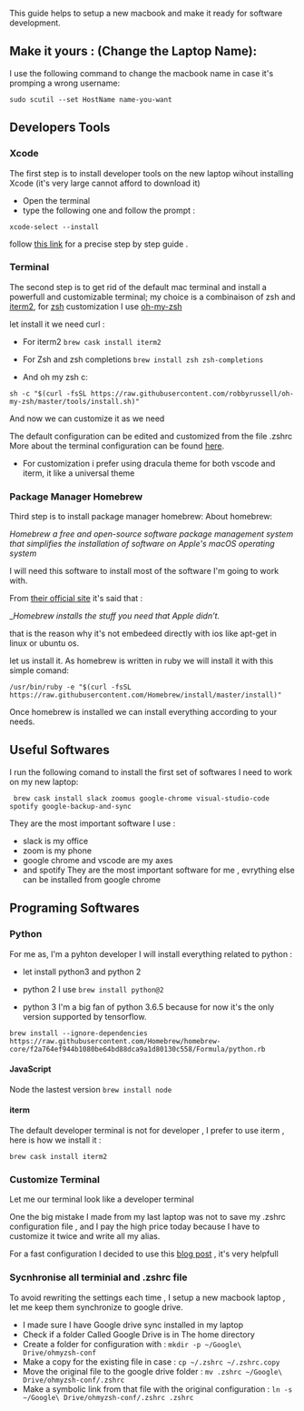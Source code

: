 This guide helps to setup a new macbook and make it ready for software development.

## Make it yours : (Change the Laptop Name):

I use the following command to change the macbook name in case it's promping a wrong username:

```sudo scutil --set HostName name-you-want```


## Developers Tools 

### Xcode 

The first step is to install developer tools on the new laptop wihout installing Xcode (it's very large cannot afford to download it)

- Open the terminal
- type the following one and follow the prompt :

```
xcode-select --install
```

follow [this link](http://osxdaily.com/2014/02/12/install-command-line-tools-mac-os-x/) for a precise step by step guide .

### Terminal

The second step is to get rid of the default mac terminal  and install a powerfull and customizable terminal;
my choice is  a combinaison of zsh and [iterm2](https://www.iterm2.com/documentation.html), for [zsh](https://www.zsh.org/) customization I use [oh-my-zsh](https://ohmyz.sh/)

let install it we need curl :

- For iterm2
``` brew cask install iterm2 ```

- For Zsh  and zsh completions
``` brew install zsh zsh-completions  ```

- And oh my zsh c: 
```
sh -c "$(curl -fsSL https://raw.githubusercontent.com/robbyrussell/oh-my-zsh/master/tools/install.sh)"
```

And now we can customize it as we need 

The default configuration can be edited and customized from the file .zshrc
More about the terminal configuration can be found [here](https://dev.to/deepu105/configure-a-beautiful-terminal-on-unix-with-zsh-4mcb).

 - For customization i prefer using dracula theme for both vscode and iterm, it like a universal theme
 
### Package Manager Homebrew

Third step is to install package manager homebrew:
About homebrew:
 
 _Homebrew  a free and open-source software package management system 
 that simplifies the installation of software on Apple's macOS operating system_
 
 I will need this software to install most of the software I'm going to work with.
 
 From [their official site](https://brew.sh/)  it's said that :
 
__Homebrew installs the stuff you need that Apple didn’t._

that is the reason why it's not embedeed directly with ios like apt-get in linux or ubuntu os.

let us install it.
As homebrew is written in ruby we will install it with this simple comand:

```
/usr/bin/ruby -e "$(curl -fsSL https://raw.githubusercontent.com/Homebrew/install/master/install)"
```
Once homebrew is installed we can install everything according to your needs.

## Useful Softwares

I run the following comand to install the first set of softwares I need to work on my new laptop:

```
 brew cask install slack zoomus google-chrome visual-studio-code spotify google-backup-and-sync
```

They are the most important software I use :

- slack is my office
- zoom is my phone
- google chrome and  vscode are my axes 
- and spotify
They are the most important software for me , evrything else can be installed from google chrome

## Programing Softwares

### Python
For me as,  I'm a pyhton developer I will install everything related to python :

- let install python3 and python 2


- python 2 I  use ```brew install python@2```

- python 3 I'm a big fan of python 3.6.5 because for now it's the only version supported by tensorflow.

``` brew install --ignore-dependencies https://raw.githubusercontent.com/Homebrew/homebrew-core/f2a764ef944b1080be64bd88dca9a1d80130c558/Formula/python.rb ```
#### JavaScript

Node the lastest version ```brew install node```

#### iterm

The default developer terminal is not for developer , I prefer to use iterm , here is how we install it :

```brew cask install iterm2```


### Customize Terminal 

Let me our terminal look like a developer terminal 

One the big mistake I made from my last laptop was not to save my .zshrc configuration file , and I pay the high price today because I have to customize it twice and write all my alias.

For a fast configuration I decided to use this [blog post](https://dev.to/aspittel/my-terminal-setup-iterm2--zsh--30lm) , it's very helpfull 

### Sycnhronise all terminial and .zshrc file

To avoid rewriting the settings each time , I setup a new macbook laptop , let me keep them synchronize to google drive.

- I made sure I have Google drive sync installed in my laptop
- Check if a folder Called Google Drive is in The home directory
-  Create a folder for configuration with : ```mkdir -p ~/Google\ Drive/ohmyzsh-conf```
-  Make a copy for the existing file in case : ``` cp ~/.zshrc ~/.zshrc.copy ```
-  Move the original file to the google drive folder : ``` mv .zshrc ~/Google\ Drive/ohmyzsh-conf/.zshrc ```
-  Make a symbolic link from that file with the original configuration : ```ln -s ~/Google\ Drive/ohmyzsh-conf/.zshrc .zshrc```

